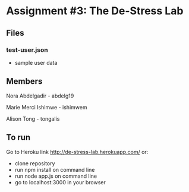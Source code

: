 # Assignment #3: The De-Stress Lab

## Files
### test-user.json
- sample user data

## Members
Nora Abdelgadir - abdelg19

Marie Merci Ishimwe - ishimwem

Alison Tong - tongalis

## To run
Go to Heroku link http://de-stress-lab.herokuapp.com/ or:
- clone repository
- run npm install on command line
- run node app.js on command line
- go to localhost:3000 in your browser
